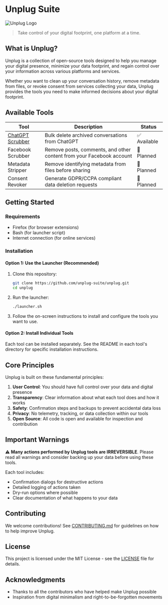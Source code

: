 # Unplug Suite

![Unplug Logo](assets/logo.png)

> Take control of your digital footprint, one platform at a time.

## What is Unplug?

Unplug is a collection of open-source tools designed to help you manage your digital presence, minimize your data footprint, and regain control over your information across various platforms and services.

Whether you want to clean up your conversation history, remove metadata from files, or revoke consent from services collecting your data, Unplug provides the tools you need to make informed decisions about your digital footprint.

## Available Tools

| Tool | Description | Status |
|------|-------------|--------|
| [ChatGPT Scrubber](tools/chatgpt-scrubber/) | Bulk delete archived conversations from ChatGPT | ✅ Available |
| Facebook Scrubber | Remove posts, comments, and other content from your Facebook account | 🔄 Planned |
| Metadata Stripper | Remove identifying metadata from files before sharing | 🔄 Planned |
| Consent Revoker | Generate GDPR/CCPA compliant data deletion requests | 🔄 Planned |

## Getting Started

### Requirements

- Firefox (for browser extensions)
- Bash (for launcher script)
- Internet connection (for online services)

### Installation

#### Option 1: Use the Launcher (Recommended)

1. Clone this repository:
   ```bash
   git clone https://github.com/unplug-suite/unplug.git
   cd unplug
   ```

2. Run the launcher:
   ```bash
   ./launcher.sh
   ```

3. Follow the on-screen instructions to install and configure the tools you want to use.

#### Option 2: Install Individual Tools

Each tool can be installed separately. See the README in each tool's directory for specific installation instructions.

## Core Principles

Unplug is built on these fundamental principles:

1. **User Control**: You should have full control over your data and digital presence
2. **Transparency**: Clear information about what each tool does and how it works
3. **Safety**: Confirmation steps and backups to prevent accidental data loss
4. **Privacy**: No telemetry, tracking, or data collection within our tools
5. **Open Source**: All code is open and available for inspection and contribution

## Important Warnings

⚠️ **Many actions performed by Unplug tools are IRREVERSIBLE**. Please read all warnings and consider backing up your data before using these tools.

Each tool includes:
- Confirmation dialogs for destructive actions
- Detailed logging of actions taken
- Dry-run options where possible
- Clear documentation of what happens to your data

## Contributing

We welcome contributions! See [CONTRIBUTING.md](CONTRIBUTING.md) for guidelines on how to help improve Unplug.

## License

This project is licensed under the MIT License - see the [LICENSE](LICENSE) file for details.

## Acknowledgments

- Thanks to all the contributors who have helped make Unplug possible
- Inspiration from digital minimalism and right-to-be-forgotten movements